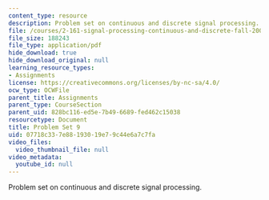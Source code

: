 ```yaml
---
content_type: resource
description: Problem set on continuous and discrete signal processing.
file: /courses/2-161-signal-processing-continuous-and-discrete-fall-2008/07718c337e88193019e79c44e6a7c7fa_ps9.pdf
file_size: 188243
file_type: application/pdf
hide_download: true
hide_download_original: null
learning_resource_types:
- Assignments
license: https://creativecommons.org/licenses/by-nc-sa/4.0/
ocw_type: OCWFile
parent_title: Assignments
parent_type: CourseSection
parent_uid: 828bc116-ed5e-7b49-6689-fed462c15038
resourcetype: Document
title: Problem Set 9
uid: 07718c33-7e88-1930-19e7-9c44e6a7c7fa
video_files:
  video_thumbnail_file: null
video_metadata:
  youtube_id: null
---
```

Problem set on continuous and discrete signal processing.